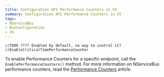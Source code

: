 ```yaml
---
title: Configuration API Performance Counters in V5
summary: Configuration API Performance Counters in V5
tags:
- NServiceBus
- BusConfiguration
- V5
---
```


	//TODO ???? Enabled by default, no way to control it?
	//EnableCriticalTimePerformanceCounter

To enable Performance Counters for a specific endpoint, call the `EnablePerformanceCounters()` method. For more information on  NServiceBus performance counters, read the [Performance Counters](monitoring-nservicebus-endpoints#nservicebus-performance-counters) article.